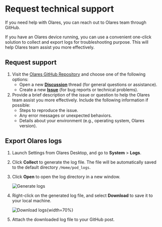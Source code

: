 # Request technical support

If you need help with Olares, you can reach out to Olares team through GitHub. 

If you have an Olares device running, you can use a convenient one-click solution to collect and export logs for troubleshooting purpose. This will help Olares team assist you more effectively.

## Request support
1. Visit the [Olares GitHub Repository](https://github.com/beclab/Olares) and choose one of the following options:
    - Open a new **[Discussion](https://github.com/beclab/Olares/discussions/new?category=q-a)** thread (for general questions or assistance).
    - Create a new **[Issue](https://github.com/beclab/Olares/issues/new)** (for bug reports or technical problems).
2. Provide a brief description of the issue or question to help the Olares team assist you more effectively. Include the following information if possible:
    - Steps to reproduce the issue.
    - Any error messages or unexpected behaviors.
    - Details about your environment (e.g., operating system, Olares version).

## Export Olares logs
1. Launch Settings from Olares Desktop, and go to **System** > **Logs**.
2. Click **Collect** to generate the log file. The file will be automatically saved to the default directory `/Home/pod_logs`.
3. Click **Open** to open the log directory in a new window.

   ![Generate logs](/images/manual/generate-logs.png#bordered)
4. Right-click on the generated log file, and select **Download** to save it to your local machine.

   ![Download logs](/images/manual/download-logs.png#bordered){width=70%}
5. Attach the downloaded log file to your GitHub post.

